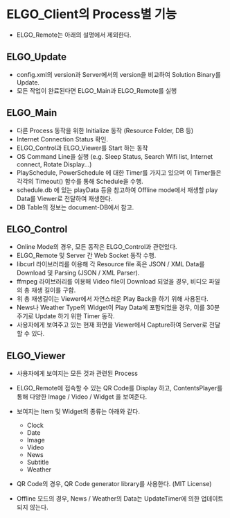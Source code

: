 # ELGO_Client의 Process별 기능
  * ELGO_Remote는 아래의 설명에서 제외한다.

## ELGO_Update
  * config.xml의 version과 Server에서의 version을 비교하여 Solution Binary를 Update.
  * 모든 작업이 완료된다면 ELGO_Main과 ELGO_Remote를 실행

## ELGO_Main
  * 다른 Process 동작을 위한 Initialize 동작 (Resource Folder, DB 등)
  * Internet Connection Status 확인.
  * ELGO_Control과 ELGO_Viewer를 Start 하는 동작
  * OS Command Line을 실행 (e.g. Sleep Status, Search Wifi list, Internet connect, Rotate Display...)
  * PlaySchedule, PowerSchedule 에 대한 Timer를 가지고 있으며 이 Timer들은 각각의 Timeout() 함수를 통해 Schedule을 수행.
  * schedule.db 에 있는 playData 등을 참고하여 Offline mode에서 재생할 play Data를 Viewer로 전달하여 재생한다.
  * DB Table의 정보는 document-DB에서 참고.
  
## ELGO_Control
  * Online Mode의 경우, 모든 동작은 ELGO_Control과 관련있다.
  * ELGO_Remote 및 Server 간 Web Socket 동작 수행.
  * libcurl 라이브러리를 이용해 각 Resource file 혹은 JSON / XML Data를 Download 및 Parsing (JSON / XML Parser).
  * ffmpeg 라이브러리를 이용해 Video file이 Download 되었을 경우, 비디오 파일의 총 재생 길이를 구함.
  * 위 총 재생길이는 Viewer에서 자연스러운 Play Back을 하기 위해 사용된다.
  * News나 Weather Type의 Widget이 Play Data에 포함되었을 경우, 이를 30분 주기로 Update 하기 위한 Timer 동작.
  * 사용자에게 보여주고 있는 현재 화면을 Viewer에서 Capture하여 Server로 전달할 수 있다.

## ELGO_Viewer
  * 사용자에게 보여지는 모든 것과 관련된 Process
  * ELGO_Remote에 접속할 수 있는 QR Code를 Display 하고, ContentsPlayer를 통해 다양한 Image / Video / Widget 을 보여준다.
  * 보여지는 Item 및 Widget의 종류는 아래와 같다.
    
    - Clock
    - Date
    - Image
    - Video
    - News
    - Subtitle
    - Weather
    
  * QR Code의 경우, QR Code generator library를 사용한다. (MIT License)
  * Offline 모드의 경우, News / Weather의 Data는 UpdateTimer에 의한 업데이트 되지 않는다.
  
